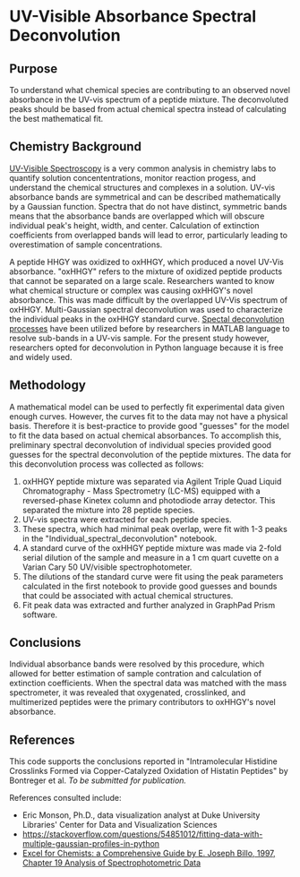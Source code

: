 # UV-Visible Absorbance Spectral Deconvolution

## Purpose
To understand what chemical species are contributing to an observed novel absorbance in the UV-vis spectrum of a peptide mixture. The deconvoluted peaks should be based from actual chemical spectra instead of calculating the best mathematical fit.
## Chemistry Background
[UV-Visible Spectroscopy](https://chem.libretexts.org/Bookshelves/Analytical_Chemistry/Physical_Methods_in_Chemistry_and_Nano_Science_(Barron)/04%3A_Chemical_Speciation/4.04%3A_UV-Visible_Spectroscopy) is a very common analysis in chemistry labs to quantify solution concententrations, monitor reaction progess, and understand the chemical structures and complexes in a solution. UV-vis absorbance bands are symmetrical and can be described mathematically by a Gaussian function. Spectra that do not have distinct, symmetric bands means that the absorbance bands are overlapped which will obscure individual peak's height, width, and center. Calculation of extinction coefficients from overlapped bands will lead to error, particularly leading to overestimation of sample concentrations. 

A peptide HHGY was oxidized to oxHHGY, which produced a novel UV-Vis absorbance. "oxHHGY" refers to the mixture of oxidized peptide products that cannot be separated on a large scale. Researchers wanted to know what chemical structure or complex was causing oxHHGY's novel absorbance. This was made difficult by the overlapped UV-Vis spectrum of oxHHGY. Multi-Gaussian spectral deconvolution was used to characterize the individual peaks  in the oxHHGY standard curve. [Spectal deconvolution processes](https://www.sciencedirect.com/science/article/pii/S1386142514018836) have been utilized before by researchers in MATLAB language to resolve sub-bands in a UV-vis sample. For the present study however, researchers opted for deconvolution in Python language because it is free and widely used.
## Methodology
A mathematical model can be used to perfectly fit experimental data given enough curves. However, the curves fit to the data may not have a physical basis. Therefore it is best-practice to provide good "guesses" for the model to fit the data based on actual chemical absorbances. To accomplish this, preliminary spectral deconvolution of individual species provided good guesses for the spectral deconvolution of the peptide mixtures. The data for this deconvolution process was collected as follows:

1. oxHHGY peptide mixture was separated via Agilent Triple Quad Liquid Chromatography - Mass Spectrometry (LC-MS) equipped with a reversed-phase Kinetex column and photodiode array detector. This separated the mixture into 28 peptide species.
2. UV-vis spectra were extracted for each peptide species.
3. These spectra, which had minimal peak overlap, were fit with 1-3 peaks in the "Individual_spectral_deconvolution" notebook.
4. A standard curve of the oxHHGY peptide mixture was made via 2-fold serial dilution of the sample and measure in a 1 cm quart cuvette on a Varian Cary 50 UV/visible spectrophotometer.
5. The dilutions of the standard curve were fit using the peak parameters calculated in the first notebook to provide good guesses and bounds that could be associated with actual chemical structures.
6. Fit peak data was extracted and further analyzed in GraphPad Prism software.

## Conclusions
Individual absorbance bands were resolved by this procedure, which allowed for better estimation of sample contration and calculation of extinction coefficients. When the spectral data was matched with the mass spectrometer, it was revealed that oxygenated, crosslinked, and multimerized peptides were the primary contributors to oxHHGY's novel absorbance.
## References
This code supports the conclusions reported in "Intramolecular Histidine Crosslinks Formed via Copper-Catalyzed Oxidation of Histatin Peptides" by Bontreger et al. _To be submitted for publication._

References consulted include:
-  Eric Monson, Ph.D., data visualization analyst at Duke University Libraries' Center for Data and Visualization Sciences
- https://stackoverflow.com/questions/54851012/fitting-data-with-multiple-gaussian-profiles-in-python
- [Excel for Chemists: a Comprehensive Guide by E. Joseph Billo, 1997, Chapter 19 Analysis of Spectrophotometric Data](https://afitch.sites.luc.edu/Articles/DeLevie%20Deconvolution%20spectra%20excel.pdf)
